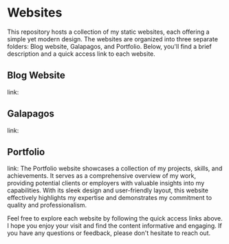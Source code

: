 # Websites
This repository hosts a collection of my static websites, each offering a simple yet modern design. The websites are organized into three separate folders: Blog website, Galapagos, and Portfolio. Below, you'll find a brief description and a quick access link to each website.

## Blog Website
link: 

## Galapagos 
link: 

## Portfolio  
link: 
The Portfolio website showcases a collection of my projects, skills, and achievements. It serves as a comprehensive overview of my work, providing potential clients or employers with valuable insights into my capabilities. With its sleek design and user-friendly layout, this website effectively highlights my expertise and demonstrates my commitment to quality and professionalism.

Feel free to explore each website by following the quick access links above. I hope you enjoy your visit and find the content informative and engaging. If you have any questions or feedback, please don't hesitate to reach out.
